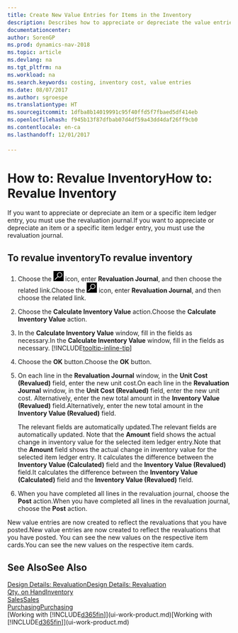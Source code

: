 ```yaml
---
title: Create New Value Entries for Items in the Inventory
description: Describes how to appreciate or depreciate the value entries of one or more items in the inventory by posting their current, calculated value.
documentationcenter: 
author: SorenGP
ms.prod: dynamics-nav-2018
ms.topic: article
ms.devlang: na
ms.tgt_pltfrm: na
ms.workload: na
ms.search.keywords: costing, inventory cost, value entries
ms.date: 08/07/2017
ms.author: sgroespe
ms.translationtype: HT
ms.sourcegitcommit: 1dfba8b14019991c95f40ffd5f7fbaed5df414eb
ms.openlocfilehash: f945b13f87dfbab07d4df59a43dd4daf26ff9cb0
ms.contentlocale: en-ca
ms.lasthandoff: 12/01/2017

---
```

# <a name="how-to-revalue-inventory"></a><span data-ttu-id="a1a39-103">How to: Revalue Inventory</span><span class="sxs-lookup"><span data-stu-id="a1a39-103">How to: Revalue Inventory</span></span>
<span data-ttu-id="a1a39-104">If you want to appreciate or depreciate an item or a specific item ledger entry, you must use the revaluation journal.</span><span class="sxs-lookup"><span data-stu-id="a1a39-104">If you want to appreciate or depreciate an item or a specific item ledger entry, you must use the revaluation journal.</span></span>

## <a name="to-revalue-inventory"></a><span data-ttu-id="a1a39-105">To revalue inventory</span><span class="sxs-lookup"><span data-stu-id="a1a39-105">To revalue inventory</span></span>
1. <span data-ttu-id="a1a39-106">Choose the ![Search for Page or Report](media/ui-search/search_small.png "Search for Page or Report icon") icon, enter **Revaluation Journal**, and then choose the related link.</span><span class="sxs-lookup"><span data-stu-id="a1a39-106">Choose the ![Search for Page or Report](media/ui-search/search_small.png "Search for Page or Report icon") icon, enter **Revaluation Journal**, and then choose the related link.</span></span>
2. <span data-ttu-id="a1a39-107">Choose the **Calculate Inventory Value** action.</span><span class="sxs-lookup"><span data-stu-id="a1a39-107">Choose the **Calculate Inventory Value** action.</span></span>
3. <span data-ttu-id="a1a39-108">In the **Calculate Inventory Value** window, fill in the fields as necessary.</span><span class="sxs-lookup"><span data-stu-id="a1a39-108">In the **Calculate Inventory Value** window, fill in the fields as necessary.</span></span> [!INCLUDE[tooltip-inline-tip](includes/tooltip-inline-tip_md.md)]
4. <span data-ttu-id="a1a39-109">Choose the **OK** button.</span><span class="sxs-lookup"><span data-stu-id="a1a39-109">Choose the **OK** button.</span></span>
5. <span data-ttu-id="a1a39-110">On each line in the **Revaluation Journal** window, in the **Unit Cost (Revalued)** field, enter the new unit cost.</span><span class="sxs-lookup"><span data-stu-id="a1a39-110">On each line in the **Revaluation Journal** window, in the **Unit Cost (Revalued)** field, enter the new unit cost.</span></span> <span data-ttu-id="a1a39-111">Alternatively, enter the new total amount in the **Inventory Value (Revalued)** field.</span><span class="sxs-lookup"><span data-stu-id="a1a39-111">Alternatively, enter the new total amount in the **Inventory Value (Revalued)** field.</span></span>

    <span data-ttu-id="a1a39-112">The relevant fields are automatically updated.</span><span class="sxs-lookup"><span data-stu-id="a1a39-112">The relevant fields are automatically updated.</span></span> <span data-ttu-id="a1a39-113">Note that the **Amount** field shows the actual change in inventory value for the selected item ledger entry.</span><span class="sxs-lookup"><span data-stu-id="a1a39-113">Note that the **Amount** field shows the actual change in inventory value for the selected item ledger entry.</span></span> <span data-ttu-id="a1a39-114">It calculates the difference between the **Inventory Value (Calculated)** field and the **Inventory Value (Revalued)** field.</span><span class="sxs-lookup"><span data-stu-id="a1a39-114">It calculates the difference between the **Inventory Value (Calculated)** field and the **Inventory Value (Revalued)** field.</span></span>
6. <span data-ttu-id="a1a39-115">When you have completed all lines in the revaluation journal, choose the **Post** action.</span><span class="sxs-lookup"><span data-stu-id="a1a39-115">When you have completed all lines in the revaluation journal, choose the **Post** action.</span></span>

<span data-ttu-id="a1a39-116">New value entries are now created to reflect the revaluations that you have posted.</span><span class="sxs-lookup"><span data-stu-id="a1a39-116">New value entries are now created to reflect the revaluations that you have posted.</span></span> <span data-ttu-id="a1a39-117">You can see the new values on the respective item cards.</span><span class="sxs-lookup"><span data-stu-id="a1a39-117">You can see the new values on the respective item cards.</span></span>

## <a name="see-also"></a><span data-ttu-id="a1a39-118">See Also</span><span class="sxs-lookup"><span data-stu-id="a1a39-118">See Also</span></span>
[<span data-ttu-id="a1a39-119">Design Details: Revaluation</span><span class="sxs-lookup"><span data-stu-id="a1a39-119">Design Details: Revaluation</span></span>](design-details-revaluation.md)  
[<span data-ttu-id="a1a39-120">Qty. on Hand</span><span class="sxs-lookup"><span data-stu-id="a1a39-120">Inventory</span></span>](inventory-manage-inventory.md)  
[<span data-ttu-id="a1a39-121">Sales</span><span class="sxs-lookup"><span data-stu-id="a1a39-121">Sales</span></span>](sales-manage-sales.md)  
[<span data-ttu-id="a1a39-122">Purchasing</span><span class="sxs-lookup"><span data-stu-id="a1a39-122">Purchasing</span></span>](purchasing-manage-purchasing.md)  
<span data-ttu-id="a1a39-123">[Working with [!INCLUDE[d365fin](includes/d365fin_md.md)]](ui-work-product.md)</span><span class="sxs-lookup"><span data-stu-id="a1a39-123">[Working with [!INCLUDE[d365fin](includes/d365fin_md.md)]](ui-work-product.md)</span></span>

